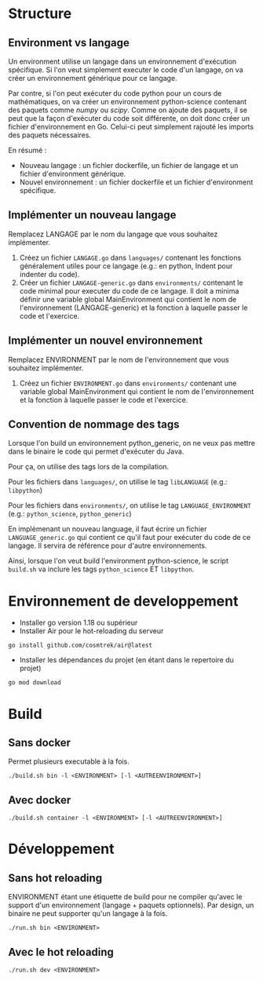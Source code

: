 # Structure

## Environment vs langage

Un environment utilise un langage dans un environnement d'exécution spécifique.
Si l'on veut simplement executer le code d'un langage, on va créer un environnement générique pour ce langage.

Par contre, si l'on peut exécuter du code python pour un cours de mathématiques, on va créer un environnement python-science contenant des paquets comme *numpy* ou *scipy*. Comme on ajoute des paquets, il se peut que la façon d'exécuter du code soit différente, on doit donc créer un fichier d'environnement en Go. Celui-ci peut simplement rajouté les imports des paquets nécessaires.

En résumé : 
* Nouveau langage : un fichier dockerfile, un fichier de langage et un fichier d'environment générique.
* Nouvel environnement : un fichier dockerfile et un fichier d'environment spécifique.

## Implémenter un nouveau langage

Remplacez LANGAGE par le nom du langage que vous souhaitez implémenter.

1. Créez un fichier `LANGAGE.go` dans `languages/` contenant les fonctions généralement utiles pour ce langage (e.g.: en python, Indent pour indenter du code).
2. Créer un fichier `LANGAGE-generic.go` dans `environments/` contenant le code minimal pour executer du code de ce langage. Il doit a minima définir une variable global MainEnvironment qui contient le nom de l'environnement (LANGAGE-generic) et la fonction à laquelle passer le code et l'exercice.

## Implémenter un nouvel environnement

Remplacez ENVIRONMENT par le nom de l'environnement que vous souhaitez implémenter.

1. Créez un fichier `ENVIRONMENT.go` dans `environments/` contenant une variable global MainEnvironment qui contient le nom de l'environnement et la fonction à laquelle passer le code et l'exercice.

## Convention de nommage des tags

Lorsque l'on build un environnement python_generic, on ne veux pas mettre dans le binaire le code qui permet d'exécuter du Java. 

Pour ça, on utilise des tags lors de la compilation.

Pour les fichiers dans `languages/`, on utilise le tag `libLANGUAGE` (e.g.: `libpython`)

Pour les fichiers dans `environments/`, on utilise le tag `LANGUAGE_ENVIRONMENT` (e.g.: `python_science`, `python_generic`)

En implémenant un nouveau language, il faut écrire un fichier `LANGUAGE_generic.go` qui contient ce qu'il faut pour exécuter du code de ce langage. Il servira de référence pour d'autre environnements.

Ainsi, lorsque l'on veut build l'environment python-science, le script `build.sh` va inclure les tags `python_science` ET `libpython`.

# Environnement de developpement

* Installer go version 1.18 ou supérieur
* Installer Air pour le hot-reloading du serveur
```
go install github.com/cosmtrek/air@latest
```
* Installer les dépendances du projet (en étant dans le repertoire du projet)
```
go mod download
```

# Build

## Sans docker

Permet plusieurs executable à la fois.

```
./build.sh bin -l <ENVIRONMENT> [-l <AUTREENVIRONMENT>]
```

## Avec docker

```
./build.sh container -l <ENVIRONMENT> [-l <AUTREENVIRONMENT>]
```

# Développement

## Sans hot reloading

ENVIRONMENT étant une étiquette de build pour ne compiler qu'avec le support d'un environnement (langage + paquets optionnels). Par design, un binaire ne peut supporter qu'un langage à la fois.

```
./run.sh bin <ENVIRONMENT>
```

## Avec le hot reloading

```
./run.sh dev <ENVIRONMENT>
```
